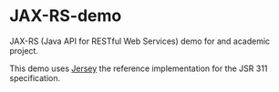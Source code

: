 JAX-RS-demo
===========


JAX-RS (Java API for RESTful Web Services) demo for and academic project.

This demo uses [Jersey](https://jersey.java.net/) the reference implementation for the JSR 311 specification.